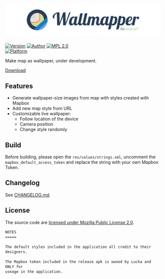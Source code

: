# [![Banner](./resource/banner.svg)](https://github.com/lucka-me/mapler-android)

[![Version](https://img.shields.io/github/release/lucka-me/mapler-android.svg?color=yellow&label=version)](./CHANGELOG.md "Changelog") [![Author](https://img.shields.io/badge/author-Lucka-2578B5.svg)](https://lucka.moe "Blog") [![MPL 2.0](https://img.shields.io/badge/license-MPL_2.0-000000.svg)](./LICENSE "License")  
[![Platform](https://img.shields.io/badge/Android-6.0+-78C257.svg)](https://www.android.com/versions/marshmallow-6-0/ "Android 6.0")

Make map as wallpaper, under development.

[Download](https://github.com/lucka-me/mapler-android/releases "Releases")

## Features
- Generate wallpaper-size images from map with styles created with Mapbox
- Add new map style from URL
- Customizable live wallpaper:
  - Follow location of the device
  - Camera position
  - Change style randomly

## Build
Before building, please open the `res/values/strings.xml`, uncomment the `mapbox_default_access_token` and replace the string with your own Mapbox Token.  

## Changelog
See [CHANGELOG.md](./CHANGELOG.md).

## License
The source code are [licensed under Mozilla Public License 2.0](./LICENSE).

```
NOTES
=====

The default styles included in the application all credit to their designers.

The Mapbox token included in the release apk is owned by Lucka and ONLY for
useage in the application.
```
